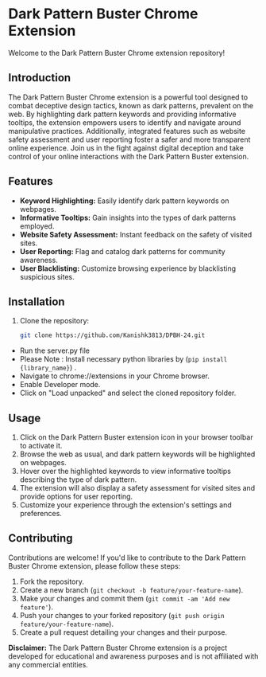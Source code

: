# Dark Pattern Buster Chrome Extension

Welcome to the Dark Pattern Buster Chrome extension repository!

## Introduction

The Dark Pattern Buster Chrome extension is a powerful tool designed to combat deceptive design tactics, known as dark patterns, prevalent on the web. By highlighting dark pattern keywords and providing informative tooltips, the extension empowers users to identify and navigate around manipulative practices. Additionally, integrated features such as website safety assessment and user reporting foster a safer and more transparent online experience. Join us in the fight against digital deception and take control of your online interactions with the Dark Pattern Buster extension.

## Features

- **Keyword Highlighting:** Easily identify dark pattern keywords on webpages.
- **Informative Tooltips:** Gain insights into the types of dark patterns employed.
- **Website Safety Assessment:** Instant feedback on the safety of visited sites.
- **User Reporting:** Flag and catalog dark patterns for community awareness.
- **User Blacklisting:** Customize browsing experience by blacklisting suspicious sites.

## Installation

1. Clone the repository:
   ```bash
   git clone https://github.com/Kanishk3813/DPBH-24.git
- Run the server.py file
- Please Note : Install necessary python libraries by (`pip install {library_name}`) .
- Navigate to chrome://extensions in your Chrome browser.
- Enable Developer mode.
- Click on "Load unpacked" and select the cloned repository folder.


## Usage

1. Click on the Dark Pattern Buster extension icon in your browser toolbar to activate it.
2. Browse the web as usual, and dark pattern keywords will be highlighted on webpages.
3. Hover over the highlighted keywords to view informative tooltips describing the type of dark pattern.
4. The extension will also display a safety assessment for visited sites and provide options for user reporting.
5. Customize your experience through the extension's settings and preferences.

## Contributing

Contributions are welcome! If you'd like to contribute to the Dark Pattern Buster Chrome extension, please follow these steps:

1. Fork the repository.
2. Create a new branch (`git checkout -b feature/your-feature-name`).
3. Make your changes and commit them (`git commit -am 'Add new feature'`).
4. Push your changes to your forked repository (`git push origin feature/your-feature-name`).
5. Create a pull request detailing your changes and their purpose.


**Disclaimer:** The Dark Pattern Buster Chrome extension is a project developed for educational and awareness purposes and is not affiliated with any commercial entities.
